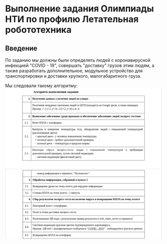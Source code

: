 # Выполнение задания Олимпиады НТИ по профилю Летательная робототехника
## Введение
По заданию мы должны были определять людей с коронавирусной инфекцией "COVID - 19", совершать "доставку" грузов этим людям, а также разработать дополнительное, модульное устройство для транспортировки и доставки хрупкого, малогабаритного груза.

Мы следовали такому алгоритму:
<img src="assets/algorithm_1.png">
<img src="assets/algorithm_2.png">
